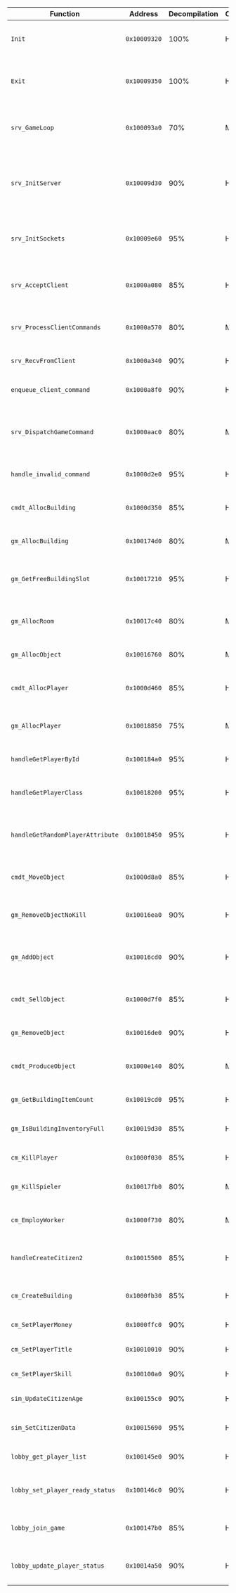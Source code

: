 | Function | Address | Decompilation | Confidence | Description | Notes |
|---|---|---|---|---|---|
| `Init` | `0x10009320` | 100% | High | Server entry point. Creates the main game loop thread. | Exported function. |
| `Exit` | `0x10009350` | 100% | High | Server exit point. Terminates the game loop thread. | Exported function. |
| `srv_GameLoop` | `0x100093a0` | 70% | Medium | Main server loop. Manages clients, game state, and network traffic. | Core of the server logic. Needs further analysis of sub-functions. |
| `srv_InitServer` | `0x10009d30` | 90% | High | Initializes server components like error handling, memory, and game data. | Called once at the start of the game loop. |
| `srv_InitSockets` | `0x10009e60` | 95% | High | Initializes the main server socket for network communication. | Uses Winsock API. |
| `srv_AcceptClient` | `0x1000a080` | 85% | High | Accepts new client connections and assigns them to a slot. | Handles the initial client handshake. |
| `srv_ProcessClientCommands` | `0x1000a570` | 80% | Medium | Processes incoming commands from clients. | Dispatches commands based on their type. |
| `srv_RecvFromClient` | `0x1000a340` | 90% | High | Receives data from a client connection. | Handles timeouts and Winsock errors. |
| `enqueue_client_command` | `0x1000a8f0` | 90% | High | Queues a command to be sent to a client. | Manages the outgoing command buffer. |
| `srv_DispatchGameCommand` | `0x1000aac0` | 80% | Medium | Dispatches game commands to their appropriate handlers. | Uses a jump table to call command handlers. |
| `handle_invalid_command` | `0x1000d2e0` | 95% | High | Handles invalid or unknown commands. | Logs an error message. |
| `cmdt_AllocBuilding` | `0x1000d350` | 85% | High | Command handler for allocating a new building. | Calls `gm_AllocBuilding` to perform the allocation. |
| `gm_AllocBuilding` | `0x100174d0` | 80% | Medium | Allocates and initializes a new building. | Manages the building data pool. |
| `gm_GetFreeBuildingSlot` | `0x10017210` | 95% | High | Retrieves a free building slot from the building data pool. | Simple linear search. |
| `gm_AllocRoom` | `0x10017c40` | 80% | Medium | Allocates and initializes a new room within a building. | Creates associated objects. |
| `gm_AllocObject` | `0x10016760` | 80% | Medium | Allocates and initializes a new game object. | Core function for creating game entities. |
| `cmdt_AllocPlayer` | `0x1000d460` | 85% | High | Command handler for allocating a new player. | Calls `gm_AllocPlayer` to perform the allocation. |
| `gm_AllocPlayer` | `0x10018850` | 75% | Medium | Allocates and initializes a new player. | Manages the player data pool and initializes player attributes. |
| `handleGetPlayerById` | `0x100184a0` | 95% | High | Retrieves a player's data by their ID. | Simple linear search. |
| `handleGetPlayerClass` | `0x10018200` | 95% | High | Retrieves the class of a player based on their type. | Uses a switch statement to map player type to class. |
| `handleGetRandomPlayerAttribute` | `0x10018450` | 95% | High | Generates a random player attribute based on a base value. | Used for character creation. |
| `cmdt_MoveObject` | `0x1000d8a0` | 85% | High | Command handler for moving an object. | Calls `gm_RemoveObjectNoKill` and `gm_AddObject`. |
| `gm_RemoveObjectNoKill` | `0x10016ea0` | 90% | High | Removes an object from a list without deallocating it. | Used for moving objects between containers. |
| `gm_AddObject` | `0x10016cd0` | 90% | High | Adds an object to a list, or updates its count if it already exists. | Used for moving objects between containers. |
| `cmdt_SellObject` | `0x1000d7f0` | 85% | High | Command handler for selling an object. | Calls `gm_RemoveObject` and `gm_AddObject`. |
| `gm_RemoveObject` | `0x10016de0` | 90% | High | Removes an object from a list. | Used for selling objects. |
| `cmdt_ProduceObject` | `0x1000e140` | 80% | Medium | Command handler for producing an object. | Handles the crafting and production system. |
| `gm_GetBuildingItemCount` | `0x10019cd0` | 95% | High | Retrieves the item count of a building. | Has special handling for certain item types. |
| `gm_IsBuildingInventoryFull` | `0x10019d30` | 85% | High | Checks if a building's inventory is full. | Prevents players from exceeding storage capacity. |
| `cm_KillPlayer` | `0x1000f030` | 85% | High | Command handler for killing a player. | Calls `gm_KillSpieler` to perform the action. |
| `gm_KillSpieler` | `0x10017fb0` | 80% | Medium | Kills a player and performs cleanup. | Removes the player from the game world. |
| `cm_EmployWorker` | `0x1000f730` | 80% | Medium | Command handler for employing a worker. | Handles the creation of new workers. |
| `handleCreateCitizen2` | `0x10015500` | 85% | High | Creates a new citizen with specified properties. | Used by `cm_EmployWorker` to create new workers. |
| `cm_CreateBuilding` | `0x1000fb30` | 85% | High | Command handler for creating a building. | Calls `gm_AllocBuilding` to perform the action. |
| `cm_SetPlayerMoney` | `0x1000ffc0` | 90% | High | Sets a player's money. | Updates the player's money value. |
| `cm_SetPlayerTitle` | `0x10010010` | 90% | High | Sets a player's title. | Updates the player's title and Amt information. |
| `cm_SetPlayerSkill` | `0x100100a0` | 90% | High | Sets a player's skill. | Updates the player's skill value. |
| `sim_UpdateCitizenAge` | `0x100155c0` | 90% | High | Updates a citizen's age. | Adds days, months, and years to a citizen's age. |
| `sim_SetCitizenData` | `0x10015690` | 95% | High | Sets a citizen's data. | Sets the gender, age, and birth year of a citizen. |
| `lobby_get_player_list` | `0x100145e0` | 90% | High | Retrieves the list of players in the lobby. | Sends the list of player IDs to the requesting client. |
| `lobby_set_player_ready_status` | `0x100146c0` | 90% | High | Sets the ready status of a player in the lobby. | Broadcasts the new status to all clients in the lobby. |
| `lobby_join_game` | `0x100147b0` | 85% | High | Allows a player to join the game from the lobby. | Assigns the player to a slot and broadcasts the updated player list. |
| `lobby_update_player_status` | `0x10014a50` | 90% | High | Updates the status of a player in the lobby. | Broadcasts the new status to all clients in the lobby. |
